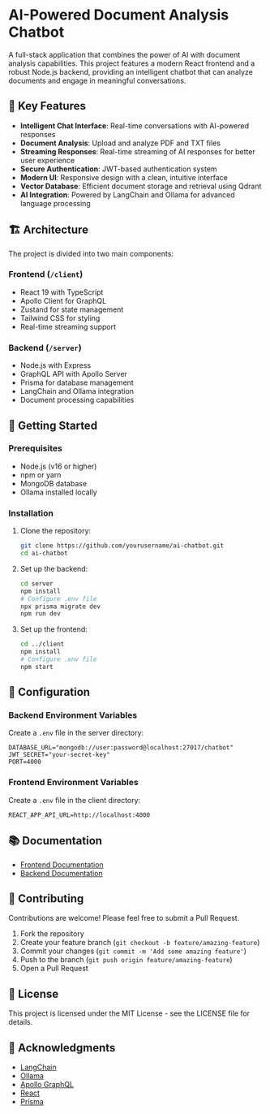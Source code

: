 # AI-Powered Document Analysis Chatbot

A full-stack application that combines the power of AI with document analysis capabilities. This project features a modern React frontend and a robust Node.js backend, providing an intelligent chatbot that can analyze documents and engage in meaningful conversations.

## 🌟 Key Features

- **Intelligent Chat Interface**: Real-time conversations with AI-powered responses
- **Document Analysis**: Upload and analyze PDF and TXT files
- **Streaming Responses**: Real-time streaming of AI responses for better user experience
- **Secure Authentication**: JWT-based authentication system
- **Modern UI**: Responsive design with a clean, intuitive interface
- **Vector Database**: Efficient document storage and retrieval using Qdrant
- **AI Integration**: Powered by LangChain and Ollama for advanced language processing

## 🏗️ Architecture

The project is divided into two main components:

### Frontend (`/client`)

- React 19 with TypeScript
- Apollo Client for GraphQL
- Zustand for state management
- Tailwind CSS for styling
- Real-time streaming support

### Backend (`/server`)

- Node.js with Express
- GraphQL API with Apollo Server
- Prisma for database management
- LangChain and Ollama integration
- Document processing capabilities

## 🚀 Getting Started

### Prerequisites

- Node.js (v16 or higher)
- npm or yarn
- MongoDB database
- Ollama installed locally

### Installation

1. Clone the repository:

   ```bash
   git clone https://github.com/yourusername/ai-chatbot.git
   cd ai-chatbot
   ```

2. Set up the backend:

   ```bash
   cd server
   npm install
   # Configure .env file
   npx prisma migrate dev
   npm run dev
   ```

3. Set up the frontend:
   ```bash
   cd ../client
   npm install
   # Configure .env file
   npm start
   ```

## 🔧 Configuration

### Backend Environment Variables

Create a `.env` file in the server directory:

```
DATABASE_URL="mongodb://user:password@localhost:27017/chatbot"
JWT_SECRET="your-secret-key"
PORT=4000
```

### Frontend Environment Variables

Create a `.env` file in the client directory:

```
REACT_APP_API_URL=http://localhost:4000
```

## 📚 Documentation

- [Frontend Documentation](./client/README.md)
- [Backend Documentation](./server/README.md)

## 🤝 Contributing

Contributions are welcome! Please feel free to submit a Pull Request.

1. Fork the repository
2. Create your feature branch (`git checkout -b feature/amazing-feature`)
3. Commit your changes (`git commit -m 'Add some amazing feature'`)
4. Push to the branch (`git push origin feature/amazing-feature`)
5. Open a Pull Request

## 📝 License

This project is licensed under the MIT License - see the LICENSE file for details.

## 🙏 Acknowledgments

- [LangChain](https://github.com/hwchase17/langchain)
- [Ollama](https://github.com/ollama/ollama)
- [Apollo GraphQL](https://www.apollographql.com/)
- [React](https://reactjs.org/)
- [Prisma](https://www.prisma.io/)
